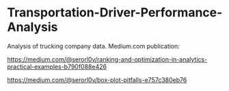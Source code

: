 # Transportation-Driver-Performance-Analysis
Analysis of trucking company data.
Medium.com publication:

https://medium.com/@serorl0v/ranking-and-optimization-in-analytics-practical-examples-b790f088e426

https://medium.com/@serorl0v/box-plot-pitfalls-e757c380eb76
